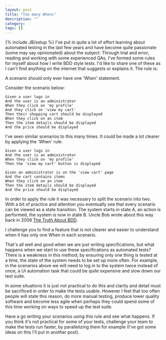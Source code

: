 ```yaml
---
layout: post
title: "Too many Whens"
description: ""
category:
tags: []
---
```

{% include JB/setup %}
I've put in quite a lot of effort learning about automated testing in the last few years and have become quite passionate (some may say opinionated) about the subject.  Through trial and error, reading and working with some experienced QAs, I've formed some rules for myself about how I write BDD style tests.  I'd like to share one of these as I can't find anything on the internet that suggests or explains it.  The rule is:

A scenario should only ever have one 'When' statement.

Consider the scenario below:

    Given a user logs in
    And the user is an administrator
    When they click on 'my profile'
    And they click on 'view my cart'
    Then their shopping cart should be displayed
    When they click on an item
    Then the item details should be displayed
    And the price should be displayed

I've seen similar scenarios to this many times. It could be made a lot clearer by applying the 'When' rule:

    Given a user logs in
    And the user is an administrator
    When they click on 'my profile'
    Then the 'view my cart' button is displayed

    Given an administrator is on the 'view cart' page
    And the cart contains items
    When they click on an item
    Then the item details should be displayed
    And the price should be displayed

In order to apply the rule it was necessary to split the scenario into two.  With a bit of practice and attention you eventually see that every scenario can be viewed as a state transition.  The system starts in state A, an action is performed, the system is now in state B.  Uncle Bob wrote about this way back in 2008 [The Truth About BDD](https://sites.google.com/site/unclebobconsultingllc/the-truth-about-bdd).

I challenge you to find a feature that is not clearer and easier to understand when it has only one When in each scenario.

That's all well and good when we are just writing specifications, but what happens when we start to use these specifications as automated tests? There is a weakness in this method; by ensuring only one thing is tested at a time, the state of the system needs to be set up more often.  For example, in the scenarios above we will need to log in to the system twice instead of once, a UI automation task that could be quite expensive and slow down our test suite.

In some situations it is just not practical to do this and clarity and detail must be sacrificed in order to make the tests usable.  However I feel that too often people will state this reason, do more manual testing, produce lower quality software and become less agile when perhaps they could spend some of this time working on ways to speed up the test suite.

Have a go writing your scenarios using this rule and see what happens.  If you think it's not practical for some of your tests, challenge your team to make the tests run faster, by parallelizing them for example (I've got some ideas on this I'll put in another post).
